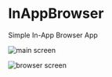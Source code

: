 # InAppBrowser
Simple In-App Browser App

![main screen](https://github.com/RazibKani/InAppBrowser/blob/master/Screenshot_1491666430.png)

![browser screen](https://github.com/RazibKani/InAppBrowser/blob/master/Screenshot_1491666447.png)
